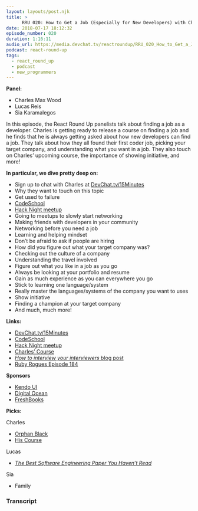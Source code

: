 ```yaml
---
layout: layouts/post.njk
title: >
      RRU 020: How to Get a Job (Especially for New Developers) with Charles Max Wood
date: 2018-07-17 18:12:32
episode_number: 020
duration: 1:16:11
audio_url: https://media.devchat.tv/reactroundup/RRU_020_How_to_Get_a_Job_(Especially_for_New_Developers)_with_Charles_Max_Wood.mp3
podcast: react-round-up
tags: 
  - react_round_up
  - podcast
  - new_programmers
---
```


 **Panel:**

- Charles Max Wood
- Lucas Reis 
- Sia Karamalegos

In this episode, the React Round Up panelists talk about finding a job as a developer. Charles is getting ready to release a course on finding a job and he finds that he is always getting asked about how new developers can find a job. They talk about how they all found their first coder job, picking your target company, and understanding what you want in a job. They also touch on Charles’ upcoming course, the importance of showing initiative, and more!

**In particular, we dive pretty deep on:**

- Sign up to chat with Charles at [DevChat.tv/15Minutes](https://meetme.so/devchatlistener)
- Why they want to touch on this topic
- Get used to failure
- [CodeSchool](https://www.pluralsight.com/codeschool)
- [Hack Night meetup](http://nolahacknight.com/)
- Going to meetups to slowly start networking
- Making friends with developers in your community
- Networking before you need a job
- Learning and helping mindset
- Don’t be afraid to ask if people are hiring
- How did you figure out what your target company was?
- Checking out the culture of a company
- Understanding the travel involved
- Figure out what you like in a job as you go
- Always be looking at your portfolio and resume
- Gain as much experience as you can everywhere you go
- Stick to learning one language/system
- Really master the languages/systems of the company you want to uses
- Show initiative
- Finding a champion at your target company
- And much, much more! 

**Links:**

- [DevChat.tv/15Minutes](https://meetme.so/devchatlistener)
- [CodeSchool](https://www.pluralsight.com/codeschool)
- [Hack Night meetup](http://nolahacknight.com/)
- [Charles’ Course](https://devchat.tv/)
- [_How to interview your interviewers_ blog post](https://medium.freecodecamp.org/how-to-interview-your-interviewers-f8f65ac57b80)
- [Ruby Rogues Episode 184](https://devchat.tv/ruby-rogues/184-rr-what-we-actually-know-about-software-development-and-why-we-believe-its-true-with-greg-wilson-and-andreas-stefik)

**Sponsors**

- [Kendo UI](https://www.telerik.com/kendo-angular-ui/?utm_medium=cpm&utm_source=adventuresinng&utm_campaign=dt-kendo-ang2-nov16&utm_content=audio)
- [Digital Ocean](https://www.digitalocean.com/)
- [FreshBooks](https://www.freshbooks.com/invoice?ref=11731&utm_source=pbm&utm_medium=affiliate-program&utm_influencer=419364&utm_campaign=podcast-influencers)

**Picks:**

Charles

- [Orphan Black](https://en.wikipedia.org/wiki/Orphan_Black)
- [His Course](https://devchat.tv/)

Lucas

- [_The Best Software Engineering Paper You Haven’t Read_](https://hillelwayne.com/post/the-best-se-paper/)

Sia

- Family


### Transcript


